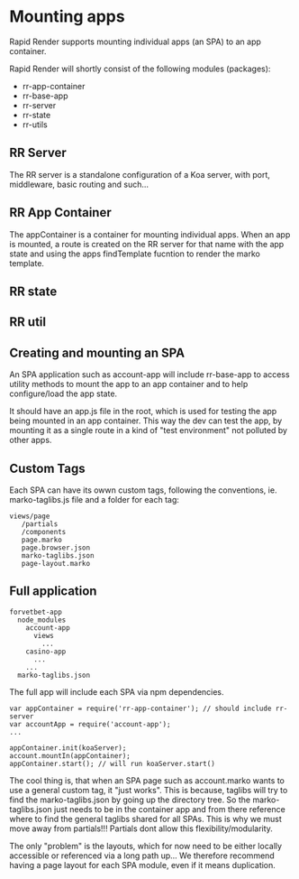 # Mounting apps

Rapid Render supports mounting individual apps (an SPA) to an app container.

Rapid Render will shortly consist of the following modules (packages):
- rr-app-container
- rr-base-app
- rr-server
- rr-state
- rr-utils

## RR Server

The RR server is a standalone configuration of a Koa server, with port, middleware, basic routing and such...

## RR  App Container

The appContainer is a container for mounting individual apps. When an app is mounted, a route is created on the
RR server for that name with the app state and using the apps findTemplate fucntion to render the marko template.

## RR state

## RR util

## Creating and mounting an SPA

An SPA application such as account-app will include rr-base-app to access utility methods to mount the app to
an app container and to help configure/load the app state.

It should have an app.js file in the root, which is used for testing the app being mounted in an app container.
This way the dev can test the app, by mounting it as a single route in a kind of "test environment" not polluted by other apps.

## Custom Tags

Each SPA can have its owwn custom tags, following the conventions, ie. marko-taglibs.js file and a folder for each tag:

```
views/page
   /partials
   /components
   page.marko
   page.browser.json
   marko-taglibs.json
   page-layout.marko
```

## Full application

```
forvetbet-app
  node_modules
    account-app
      views
        ...
    casino-app
      ...
    ...
  marko-taglibs.json
```

The full app will include each SPA via npm dependencies.

```
var appContainer = require('rr-app-container'); // should include rr-server
var accountApp = require('account-app');
...

appContainer.init(koaServer);
account.mountIn(appContainer);
appContainer.start(); // will run koaServer.start()
```

The cool thing is, that when an SPA page such as account.marko wants to use a general custom tag, it "just works".
This is because, taglibs will try to find the marko-taglibs.json by going up the directory tree.
So the marko-taglibs.json just needs to be in the container app and from there reference where to find the general taglibs shared for all SPAs.
This is why we must move away from partials!!! Partials dont allow this flexibility/modularity.

The only "problem" is the layouts, which for now need to be either locally accessible or referenced via a long path up...
We therefore recommend having a page layout for each SPA module, even if it means duplication.
